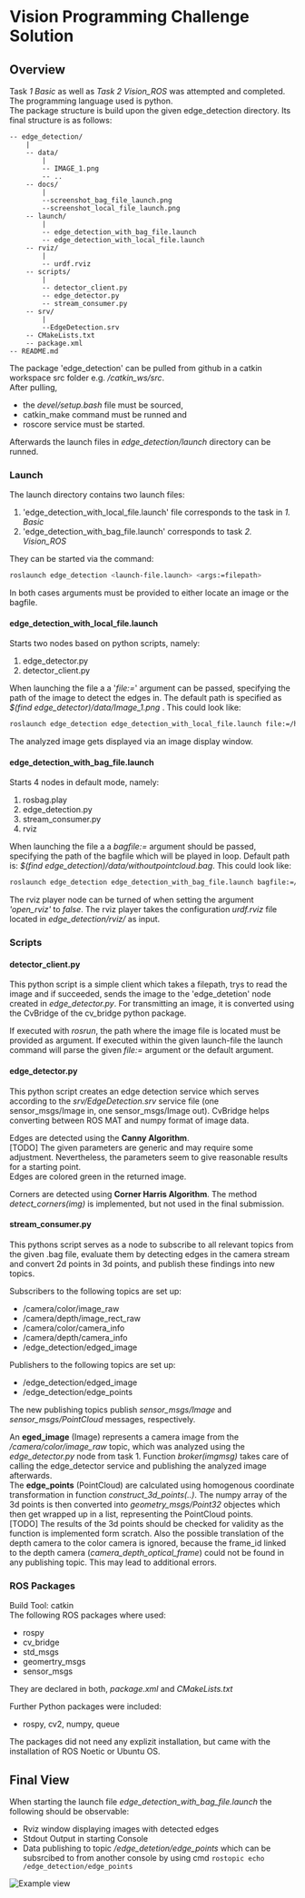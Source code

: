 # Vision Programming Challenge Solution

## Overview
Task *1 Basic* as well as *Task 2 Vision_ROS* was attempted and completed. The programming language used is python.  
The package structure is build upon the given edge_detection directory. Its final structure is as follows:
```
-- edge_detection/
    |
    -- data/
        |
        -- IMAGE_1.png
        -- ..
    -- docs/
        |
        --screenshot_bag_file_launch.png
        --screenshot_local_file_launch.png
    -- launch/
        |
        -- edge_detection_with_bag_file.launch
        -- edge_detection_with_local_file.launch
    -- rviz/
        |
        -- urdf.rviz
    -- scripts/
        |
        -- detector_client.py
        -- edge_detector.py
        -- stream_consumer.py
    -- srv/
        |
        --EdgeDetection.srv
    -- CMakeLists.txt
    -- package.xml
-- README.md
```
The package 'edge_detection' can be pulled from github in a catkin workspace src folder e.g. */catkin_ws/src*.  
After pulling,
- the *devel/setup.bash* file must be sourced,
- catkin_make command must be runned and
- roscore service must be started.

Afterwards the launch files in *edge_detection/launch* directory can be runned.

### Launch
The launch directory contains two launch files: 
1. 'edge_detection_with_local_file.launch' file corresponds to the task in *1. Basic*
2. 'edge_detection_with_bag_file.launch' corresponds to task *2. Vision_ROS*

They can be started via the command:

```bash
roslaunch edge_detection <launch-file.launch> <args:=filepath>
```
In both cases arguments must be provided to either locate an image or the bagfile.

#### edge_detection_with_local_file.launch
Starts two nodes based on python scripts, namely:
1. edge_detector.py
2. detector_client.py

When launching the file a a '*file:=*' argument can be passed, specifying the path of the image to detect the edges in. The default path is specified as *$(find edge_detector)/data/Image_1.png* . This could look like:
```bash
roslaunch edge_detection edge_detection_with_local_file.launch file:=/home/user/catkin_ws/src/data/Image_2.png
```
The analyzed image gets displayed via an image display window.

#### edge_detection_with_bag_file.launch
Starts 4 nodes in default mode, namely:
1. rosbag.play
2. edge_detection.py
3. stream_consumer.py
4. rviz

When launching the file a a *bagfile:=* argument should be passed, specifying the path of the bagfile which will be played in loop. Default path is: *$(find edge_detection)/data/withoutpointcloud.bag*. This could look like:
```bash
roslaunch edge_detection edge_detection_with_bag_file.launch bagfile:=/home/user/bag_files/withoutpointcloud.bag
```
The rviz player node can be turned of when setting the argument *'open_rviz'* to *false*. The rviz player takes the configuration *urdf.rviz* file located in *edge_detection/rviz/* as input.

### Scripts
#### detector_client.py
This python script is a simple client which takes a filepath, trys to read the image and if succeeded, sends the image to the 'edge_detetion' node created in *edge_detector.py*. For transmitting an image, it is converted using the CvBridge of the cv_bridge python package.

If executed with *rosrun*, the path where the image file is located must be provided as argument. If executed within the given launch-file the launch command will parse the given *file:=* argument or the default argument.

#### edge_detector.py
This python script creates an edge detection service which serves according to the *srv/EdgeDetection.srv* service file (one sensor_msgs/Image in, one sensor_msgs/Image out). CvBridge helps converting between ROS MAT and numpy format of image data. 

Edges are detected using the **Canny Algorithm**.  
[TODO] The given parameters are generic and may require some adjustment. Nevertheless, the parameters seem to give reasonable results for a starting point.  
Edges are colored green in the returned image.

Corners are detected using **Corner Harris Algorithm**. The method *detect_corners(img)* is implemented, but not used in the final submission.

#### stream_consumer.py
This pythons script serves as a node to subscribe to all relevant topics from the given .bag file, evaluate them by detecting edges in the camera stream and convert 2d points in 3d points, and publish these findings into new topics.

Subscribers to the following topics are set up:
- /camera/color/image_raw
- /camera/depth/image_rect_raw
- /camera/color/camera_info
- /camera/depth/camera_info
- /edge_detection/edged_image

Publishers to the following topics are set up:
- /edge_detection/edged_image
- /edge_detection/edge_points

The new publishing topics publish *sensor_msgs/Image* and *sensor_msgs/PointCloud* messages, respectively.

An **eged_image** (Image) represents a camera image from the */camera/color/image_raw* topic, which was analyzed using the *edge_detector.py* node from task 1. Function *broker(imgmsg)* takes care of calling the edge_detector service and publishing the analyzed image afterwards.  
The **edge_points** (PointCloud) are calculated using homogenous coordinate transformation in function *construct_3d_points(..)*. The numpy array of the 3d points is then converted into *geometry_msgs/Point32* objectes which then get wrapped up in a list, representing the PointCloud points.  
[TODO] The results of the 3d points should be checked for validity as the function is implemented form scratch. Also the possible translation of the depth camera to the color camera is ignored, because the frame_id linked to the depth camera (*camera_depth_optical_frame*) could not be found in any publishing topic. This may lead to additional errors.

### ROS Packages
Build Tool: catkin  
The following ROS packages where used:
- rospy
- cv_bridge
- std_msgs
- geomertry_msgs
- sensor_msgs

They are declared in both, *package.xml* and *CMakeLists.txt*

Further Python packages were included:
- rospy, cv2, numpy, queue

The packages did not need any explizit installation, but came with the installation of ROS Noetic or Ubuntu OS.

## Final View
When starting the launch file *edge_detection_with_bag_file.launch* the following should be observable:
 - Rviz window displaying images with detected edges
 - Stdout Output in starting Console
 - Data publishing to topic */edge_detetion/edge_points* which can be subsrcibed to from another console by using cmd ```rostopic echo /edge_detection/edge_points```

![Example view](edge_detection/docs/screenshot_bag_file_launch.png)